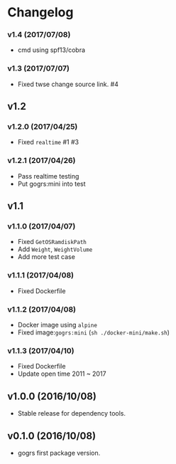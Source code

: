 # Changelog

### v1.4 (2017/07/08)
* cmd using spf13/cobra

### v1.3 (2017/07/07)
* Fixed twse change source link. #4

## v1.2

### v1.2.0 (2017/04/25)
* Fixed `realtime` #1 #3

### v1.2.1 (2017/04/26)
* Pass realtime testing
* Put gogrs:mini into test

## v1.1

### v1.1.0 (2017/04/07)
* Fixed `GetOSRamdiskPath`
* Add `Weight`, `WeightVolume`
* Add more test case

### v1.1.1 (2017/04/08)
* Fixed Dockerfile

### v1.1.2 (2017/04/08)
* Docker image using `alpine`
* Fixed image:`gogrs:mini` (`sh ./docker-mini/make.sh`)

### v1.1.3 (2017/04/10)
* Fixed Dockerfile
* Update open time 2011 ~ 2017

## v1.0.0 (2016/10/08)
* Stable release for dependency tools.

## v0.1.0 (2016/10/08)
* gogrs first package version.

